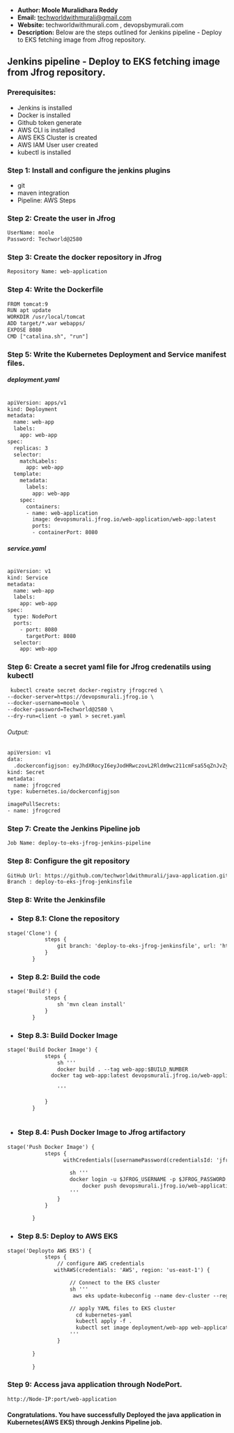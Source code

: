 + <b>Author: Moole Muralidhara Reddy</b></br>
+ <b>Email:</b> techworldwithmurali@gmail.com</br>
+ <b>Website:</b> techworldwithmurali.com , devopsbymurali.com</br>
+ <b>Description:</b> Below are the steps outlined for Jenkins pipeline - Deploy to EKS fetching image from Jfrog repository.</br>

## Jenkins pipeline - Deploy to EKS fetching image from Jfrog repository.

### Prerequisites:
+  Jenkins is installed
+  Docker is installed
+  Github token generate
+  AWS CLI is installed
+  AWS EKS Cluster is created
+  AWS IAM User user created
+  kubectl is installed

### Step 1: Install and configure the jenkins plugins
  + git
  + maven integration
  + Pipeline: AWS Steps
  
### Step 2: Create the user in Jfrog
```xml
UserName: moole
Password: Techworld@2580
```
### Step 3: Create the docker repository in Jfrog
```xml
Repository Name: web-application
```
### Step 4: Write the Dockerfile
```xml
FROM tomcat:9
RUN apt update
WORKDIR /usr/local/tomcat
ADD target/*.war webapps/
EXPOSE 8080
CMD ["catalina.sh", "run"]
```
### Step 5: Write the Kubernetes Deployment and Service manifest files.
##### deployment.yaml
```xml

apiVersion: apps/v1
kind: Deployment
metadata:
  name: web-app
  labels:
    app: web-app
spec:
  replicas: 3
  selector:
    matchLabels:
      app: web-app
  template:
    metadata:
      labels:
        app: web-app
    spec:
      containers:
      - name: web-application
        image: devopsmurali.jfrog.io/web-application/web-app:latest
        ports:
        - containerPort: 8080
```
##### service.yaml
```xml

apiVersion: v1
kind: Service
metadata:
  name: web-app
  labels:
    app: web-app
spec:
  type: NodePort
  ports:  
    - port: 8080
      targetPort: 8080
  selector:
    app: web-app
```
### Step 6: Create a secret yaml file for Jfrog  credenatils using kubectl
```xml
 kubectl create secret docker-registry jfrogcred \
--docker-server=https://devopsmurali.jfrog.io \
--docker-username=moole \
--docker-password=Techworld@2580 \
--dry-run=client -o yaml > secret.yaml
```
###### Output:
```xml
apiVersion: v1
data:
  .dockerconfigjson: eyJhdXRocyI6eyJodHRwczovL2Rldm9wc211cmFsaS5qZnJvZy5pbyI6eyJ1c2VybmFtZSI6Im1vb2xlIiwicGFzc3dvcmQiOiJUZWNod29ybGRAMjU4MCIsImF1dGgiOiJiVzl2YkdVNlZHVmphSGR2Y214a1FESTFPREE9In19fQ==
kind: Secret
metadata:
  name: jfrogcred
type: kubernetes.io/dockerconfigjson
```
```xml
imagePullSecrets:
- name: jfrogcred
```

### Step 7: Create the Jenkins Pipeline job
```xml
Job Name: deploy-to-eks-jfrog-jenkins-pipeline
```

### Step 8: Configure the git repository
```xml
GitHub Url: https://github.com/techworldwithmurali/java-application.git
Branch : deploy-to-eks-jfrog-jenkinsfile
```

### Step 8: Write the Jenkinsfile
  + ### Step 8.1: Clone the repository 
```xml
stage('Clone') {
            steps {
                git branch: 'deploy-to-eks-jfrog-jenkinsfile', url: 'https://github.com/techworldwithmurali/java-application.git'
            }
        }
```
  + ### Step 8.2: Build the code
```xml
stage('Build') {
            steps {
                sh 'mvn clean install'
            }
        }
```
  + ### Step 8.3: Build Docker Image
```xml
stage('Build Docker Image') {
            steps {
                sh '''
                docker build . --tag web-app:$BUILD_NUMBER
              docker tag web-app:latest devopsmurali.jfrog.io/web-application/web-app:$BUILD_NUMBER
                
                '''
                
            }
        }
   
```
+ ### Step 8.4: Push Docker Image to Jfrog artifactory
```xml
stage('Push Docker Image') {
            steps {
                  withCredentials([usernamePassword(credentialsId: 'jfrog_crdenatils', passwordVariable: 'JFROG_PASSWORD', usernameVariable: 'JFROG_USERNAME')]) {
       
                    sh '''
                    docker login -u $JFROG_USERNAME -p $JFROG_PASSWORD devopsmurali.jfrog.io
                        docker push devopsmurali.jfrog.io/web-application/web-app:$BUILD_NUMBER
                    '''
                }
            } 
            
        }
```
+ ### Step 8.5: Deploy to AWS EKS
```xml
stage('Deployto AWS EKS') {
            steps {
                // configure AWS credentials
               withAWS(credentials: 'AWS', region: 'us-east-1') {

                    // Connect to the EKS cluster
                    sh '''
                     aws eks update-kubeconfig --name dev-cluster --region us-east-1'

                    // apply YAML files to EKS cluster
                      cd kubernetes-yaml
                      kubectl apply -f .
                      kubectl set image deployment/web-app web-application=devopsmurali.jfrog.io/web-application/web-app:$BUILD_NUMBER
                    '''
                }
           
        }
            
        }
```

### Step 9: Access java application through NodePort.
```xml
http://Node-IP:port/web-application
```
#### Congratulations. You have successfully Deployed the java application in Kubernetes(AWS EKS) through Jenkins Pipeline job.

